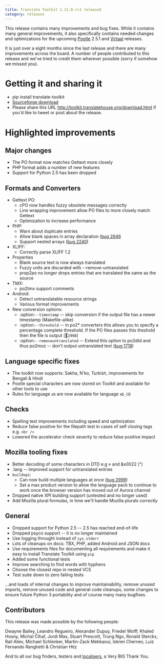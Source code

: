 ```yaml
---
title: Translate Toolkit 1.11.0-rc1 released
category: releases
---
```


This release contains many improvements and bug fixes. While it contains many
general improvements, it also specifically contains needed changes and
optimizations for the upcoming [Pootle](http://pootle.translatehouse.org/)
2.5.1 and [Virtaal](http://virtaal.translatehouse.org) releases.

It is just over a eight months since the last release and there are many
improvements across the board.  A number of people contributed to this release
and we've tried to credit them wherever possible (sorry if somehow we missed
you).

Getting it and sharing it
=========================
* pip install translate-toolkit
* [Sourceforge download](https://sourceforge.net/projects/translate/files/Translate%20Toolkit/1.11.0-rc1)
* Please share this URL http://toolkit.translatehouse.org/download.html if
  you'd like to tweet or post about the release.

Highlighted improvements
========================

Major changes
-------------
* The PO format now matches Gettext more closely
* PHP format adds a number of new features
* Support for Python 2.5 has been dropped

Formats and Converters
----------------------
* Gettext PO:
    * cPO now handles fuzzy obsolete messages correctly
    * Line wrapping improvement allow PO files to more closely match Gettext
    * Optimization to increase performance
* PHP:
    * Warn about duplicate entries
    * Allow blank spaces in array declaration ([bug 2646](http://bugs.locamotion.org/show_bug.cgi?id=2646)
    * Support nested arrays ([bug 2240](http://bugs.locamotion.org/show_bug.cgi?id=2240))
* XLIFF:
    * Correctly parse XLIFF 1.2
* Properties
    * Blank source text is now always translated
    * Fuzzy units are discarded with --remove-untranslated
    * prop2po no longer drops entries that are translated the same as the source
* TMX:
    * po2tmx support comments
* Android:
    * Detect untranslatable resource strings
    * Various format improvements
* New conversion options:
    * :option:`--timestamp` -- skip conversion if the output file has a newer
      timestamp (Makefile-alike)
    * :option:`--threshold` -- in po2\* converters this allows you to specify a
      percentage complete threshold.  If the PO files passes this theshold then
      the file is output (:bug:`2998`)
    * :option:`--removeuntranslated` -- Extend this option to po2dtd and thus
      po2moz -- don't output untranslated text ([bug 1718](http://bugs.locamotion.org/show_bug.cgi?id=1718))

Language specific fixes
-----------------------
* The toolkit now supports: Sakha, N'ko, Turkish, improvements for Bengali &
  Hindi
* Pootle special characters are now stored on Toolkit and available for other
  tools to use
* Rules for language ``ab`` are now available for language ``ab_CD``

Checks
------
* Spelling test improvements including speed and optimization
* Reduce false positive for the filepath test in cases of self closing tags
  e.g. ``<br />``
* Lowered the accelerator check severity to reduce false positive impact

Mozilla tooling fixes
---------------------
* Better decoding of some characters in DTD e.g » and &x0022 (")
* .lang -- Improved support for untranslated entries
* ``buildxpi``:
    * Can now build multiple languages at once ([bug 2999](http://bugs.locamotion.org/show_bug.cgi?id=2999))
    * Set a max product version to allow the language pack to continue to work
      once the browser version has moved out of Aurora channel
* Dropped native XPI building support (untested and no longer used)
* Add Mozilla plural formulas, in time we'll handle Mozilla plurals correctly

General
-------
* Dropped support for Python 2.5 -- 2.5 has reached end-of-life
* Dropped psyco support -- it is no longer maintained
* Use logging throught instead of ``sys.stderr``
* Lots of cleanups on docs: TBX, PHP, added Android and JSON docs
* Use requirements files for documenting all requirements and make it easy to
  install Translate Toolkit using ``pip``
* Added some functional tests
* Improve searching to find words with hyphens
* Choose the closest repo in nested VCS
* Test suite down to zero failing tests

...and loads of internal changes to improve maintainability, remove unused
imports, remove unused code and general code cleanups, some changes to ensure
future Python 3 portability and of course many many bugfixes.


Contributors
------------
This release was made possible by the following people:

Dwayne Bailey, Leandro Regueiro, Alexander Dupuy, Friedel Wolff, Khaled Hosny,
Michal Čihař, Jordi Mas, Stuart Prescott, Trung Ngo, Ronald Sterckx, Rail
Aliev, Michael Schlenker, Martin-Zack Mekkaoui, Iskren Chernev, Luiz Fernando
Ranghetti & Christian Hitz

And to all our bug finders, testers and
[localisers](http://pootle.locamotion.org/projects/pootle/), a Very BIG Thank
You.
